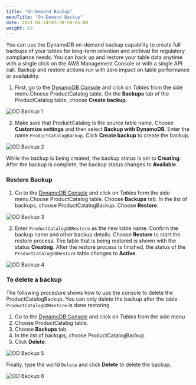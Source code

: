 ```yaml
---
title: "On-Demand Backup"
menuTitle: "On-Demand Backup"
date: 2021-04-24T07:38:58-05:00
weight: 63
---
```



You can use the DynamoDB on-demand backup capability to create full
backups of your tables for long-term retention and archival for
regulatory compliance needs. You can back up and restore your table data
anytime with a single click on the AWS Management Console or with a
single API call. Backup and restore actions run with zero impact on
table performance or availability.

1.  First, go to the [DynamoDB Console](https://console.aws.amazon.com/dynamodbv2/) and click on *Tables* from the side menu.Choose ProductCatalog table.
    On the **Backups** tab of the ProductCatalog table, choose **Create backup**.

![OD Backup 1](/images/hands-on-labs/backup/od_backup_1.png)

2.  Make sure that ProductCatalog is the source table name. Choose **Customize settings** and then select **Backup with DynamoDB**. Enter the name `ProductCatalogBackup`. Click **Create backup** to create the backup.

![OD Backup 2](/images/hands-on-labs/backup/od_backup_2.png)

While the backup is being created, the backup status is set to
**Creating**. After the backup is complete, the backup status changes to
**Available**.

### Restore Backup

1.  Go to the [DynamoDB Console](https://console.aws.amazon.com/dynamodbv2/) and click on *Tables* from the side menu.Choose ProductCatalog table.
    Choose **Backups** tab. In the list of backups, choose ProductCatalogBackup.
	Choose **Restore**.

![OD Backup 3](/images/hands-on-labs/backup/od_backup_3.png)

2.  Enter `ProductCatalogODRestore` as the new table name. Confirm the
    backup name and other backup details. Choose **Restore**
    to start the restore process. The table that is being restored is
    shown with the status **Creating**. After the restore process is
    finished, the status of the `ProductCatalogODRestore` table changes to
    **Active**.

![OD Backup 4](/images/hands-on-labs/backup/od_backup_4.png)

### To delete a backup

The following procedure shows how to use the console to delete the
ProductCatalogBackup. You can only delete the backup after the table `ProductCatalogODRestore` is done restoring.

1.  Go to the [DynamoDB Console](https://console.aws.amazon.com/dynamodbv2/) and click on *Tables* from the side menu
1. Choose ProductCatalog table.
1. Choose **Backups** tab.
1. In the list of backups, choose ProductCatalogBackup.
1. Click **Delete**:

![OD Backup 5](/images/hands-on-labs/backup/od_backup_5.png)

Finally, type the world `Delete` and click **Delete** to delete the backup.

![OD Backup 6](/images/hands-on-labs/backup/od_backup_6.png)
